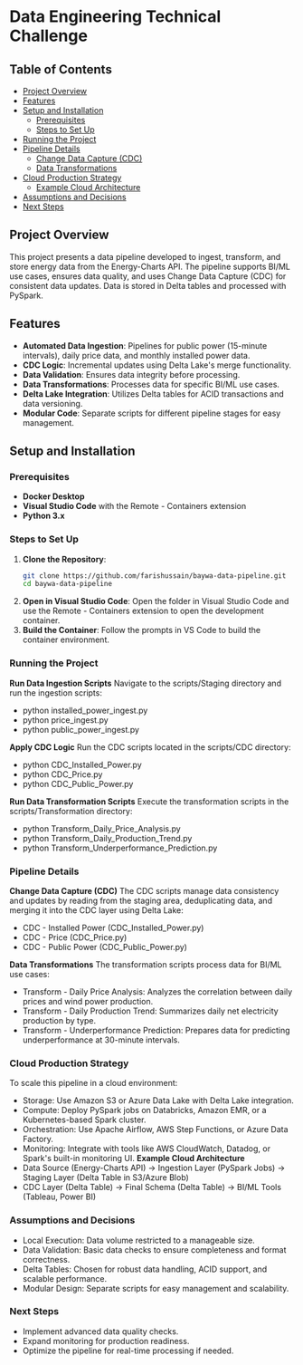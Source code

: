 # Data Engineering Technical Challenge

## Table of Contents
- [Project Overview](#project-overview)
- [Features](#features)
- [Setup and Installation](#setup-and-installation)
  - [Prerequisites](#prerequisites)
  - [Steps to Set Up](#steps-to-set-up)
- [Running the Project](#running-the-project)
- [Pipeline Details](#pipeline-details)
  - [Change Data Capture (CDC)](#change-data-capture-cdc)
  - [Data Transformations](#data-transformations)
- [Cloud Production Strategy](#cloud-production-strategy)
  - [Example Cloud Architecture](#example-cloud-architecture)
- [Assumptions and Decisions](#assumptions-and-decisions)
- [Next Steps](#next-steps)

## Project Overview
This project presents a data pipeline developed to ingest, transform, and store energy data from the Energy-Charts API. The pipeline supports BI/ML use cases, ensures data quality, and uses Change Data Capture (CDC) for consistent data updates. Data is stored in Delta tables and processed with PySpark.

## Features
- **Automated Data Ingestion**: Pipelines for public power (15-minute intervals), daily price data, and monthly installed power data.
- **CDC Logic**: Incremental updates using Delta Lake's merge functionality.
- **Data Validation**: Ensures data integrity before processing.
- **Data Transformations**: Processes data for specific BI/ML use cases.
- **Delta Lake Integration**: Utilizes Delta tables for ACID transactions and data versioning.
- **Modular Code**: Separate scripts for different pipeline stages for easy management.

## Setup and Installation

### Prerequisites
- **Docker Desktop**
- **Visual Studio Code** with the Remote - Containers extension
- **Python 3.x**

### Steps to Set Up
1. **Clone the Repository**:
   ```bash
   git clone https://github.com/farishussain/baywa-data-pipeline.git
   cd baywa-data-pipeline
2. **Open in Visual Studio Code**: 
   Open the folder in Visual Studio Code and use the Remote - Containers extension to open the development container.
3. **Build the Container**:
   Follow the prompts in VS Code to build the container environment.

### Running the Project
**Run Data Ingestion Scripts**
Navigate to the scripts/Staging directory and run the ingestion scripts:
- python installed_power_ingest.py
- python price_ingest.py
- python public_power_ingest.py

**Apply CDC Logic**
Run the CDC scripts located in the scripts/CDC directory:
- python CDC_Installed_Power.py
- python CDC_Price.py
- python CDC_Public_Power.py

**Run Data Transformation Scripts**
Execute the transformation scripts in the scripts/Transformation directory:
- python Transform_Daily_Price_Analysis.py
- python Transform_Daily_Production_Trend.py
- python Transform_Underperformance_Prediction.py

### Pipeline Details
**Change Data Capture (CDC)**
The CDC scripts manage data consistency and updates by reading from the staging area, deduplicating data, and merging it into the CDC layer using Delta Lake:
- CDC - Installed Power (CDC_Installed_Power.py)
- CDC - Price (CDC_Price.py)
- CDC - Public Power (CDC_Public_Power.py)

**Data Transformations**
The transformation scripts process data for BI/ML use cases:
- Transform - Daily Price Analysis: Analyzes the correlation between daily prices and wind power production.
- Transform - Daily Production Trend: Summarizes daily net electricity production by type.
- Transform - Underperformance Prediction: Prepares data for predicting underperformance at 30-minute intervals.

### Cloud Production Strategy
To scale this pipeline in a cloud environment:
- Storage: Use Amazon S3 or Azure Data Lake with Delta Lake integration.
- Compute: Deploy PySpark jobs on Databricks, Amazon EMR, or a Kubernetes-based Spark cluster.
- Orchestration: Use Apache Airflow, AWS Step Functions, or Azure Data Factory.
- Monitoring: Integrate with tools like AWS CloudWatch, Datadog, or Spark's built-in monitoring UI.
**Example Cloud Architecture**
- Data Source (Energy-Charts API) → Ingestion Layer (PySpark Jobs) → Staging Layer (Delta Table in S3/Azure Blob)
- CDC Layer (Delta Table) → Final Schema (Delta Table) → BI/ML Tools (Tableau, Power BI)

### Assumptions and Decisions
- Local Execution: Data volume restricted to a manageable size.
- Data Validation: Basic data checks to ensure completeness and format correctness.
- Delta Tables: Chosen for robust data handling, ACID support, and scalable performance.
- Modular Design: Separate scripts for easy management and scalability.

### Next Steps
- Implement advanced data quality checks.
- Expand monitoring for production readiness.
- Optimize the pipeline for real-time processing if needed.
